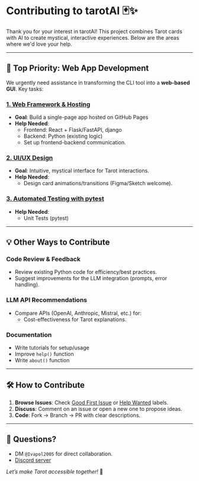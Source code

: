 # Contributing to tarotAI 🃏✨
Thank you for your interest in tarotAI! This project combines Tarot cards with AI to create mystical, interactive experiences. Below are the areas where we'd love your help.

---

## 🚀 **Top Priority: Web App Development**
We urgently need assistance in transforming the CLI tool into a **web-based GUI**. Key tasks:

### [**1. Web Framework & Hosting**](https://github.com/Ivapol2005/tarotAI/issues/4)
- **Goal**: Build a single-page app hosted on GitHub Pages
- **Help Needed**:
  - Frontend: React + Flask/FastAPI, django
  - Backend: Python (existing logic)
  - Set up frontend-backend communication.

### [**2. UI/UX Design**](https://github.com/Ivapol2005/tarotAI/issues/6)
- **Goal**: Intuitive, mystical interface for Tarot interactions.
- **Help Needed**:
  - Design card animations/transitions (Figma/Sketch welcome).

### [**3. Automated Testing with pytest**](https://github.com/Ivapol2005/tarotAI/issues/11)
- **Help Needed**:
  - Unit Tests (pytest)

---

## 💡 **Other Ways to Contribute**

### **Code Review & Feedback**
- Review existing Python code for efficiency/best practices.
- Suggest improvements for the LLM integration (prompts, error handling).

### **LLM API Recommendations**
- Compare APIs (OpenAI, Anthropic, Mistral, etc.) for:
  - Cost-effectiveness for Tarot explanations.

### **Documentation**
- Write tutorials for setup/usage
- Improve `help()` function
- Write `about()` function

---

## 🛠️ **How to Contribute**
1. **Browse Issues**: Check [Good First Issue](https://github.com/Ivapol2005/tarotAI/issues?q=is%3Aissue%20state%3Aopen%20label%3A%22good%20first%20issue%22) or [Help Wanted](https://github.com/Ivapol2005/tarotAI/issues?q=is%3Aissue%20state%3Aopen%20label%3A%22help%20wanted%22) labels.
2. **Discuss**: Comment on an issue or open a new one to propose ideas.
3. **Code**: Fork → Branch → PR with clear descriptions.

---

## 💬 **Questions?**
- DM `@Ivapol2005` for direct collaboration.
- [Discord server](https://discord.gg/2C6aSMJn)

*Let’s make Tarot accessible together!* 🔮
